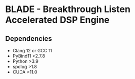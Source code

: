 # BLADE - Breakthrough Listen Accelerated DSP Engine

## Dependencies

- Clang 12 or GCC 11
- PyBind11 >2.7.8
- Python >3.9
- spdlog >1.8
- CUDA >11.0

